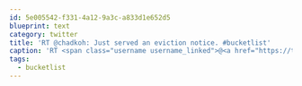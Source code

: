 ```yaml
---
id: 5e005542-f331-4a12-9a3c-a833d1e652d5
blueprint: text
category: twitter
title: 'RT @chadkoh: Just served an eviction notice. #bucketlist'
caption: 'RT <span class="username username_linked">@<a href="https://twitter.com/chadkoh" title="Chad Kohalyk">chadkoh</a></span>: Just served an eviction notice. <span class="hashtag hashtag_local">#<a href="http://tweettemp.darylchymko.ca/?tag=bucketlist">bucketlist</a>'
tags:
  - bucketlist
---
```

